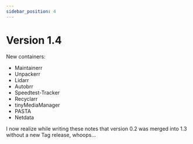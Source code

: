 ```yaml
---
sidebar_position: 4
---
```

# Version 1.4

New containers:

* Maintainerr
* Unpackerr
* Lidarr
* Autobrr
* Speedtest-Tracker
* Recyclarr
* tinyMediaManager
* PASTA
* Netdata

I now realize while writing these notes that version 0.2 was merged into 1.3 without a new Tag release, whoops...
